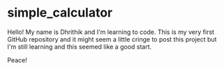 # simple_calculator
Hello! My name is Dhrithik and I'm learning to code. This is my very first GitHub repository and it might seem a little cringe to post this 
project but I'm still learning and this seemed like a good start. 

Peace!
